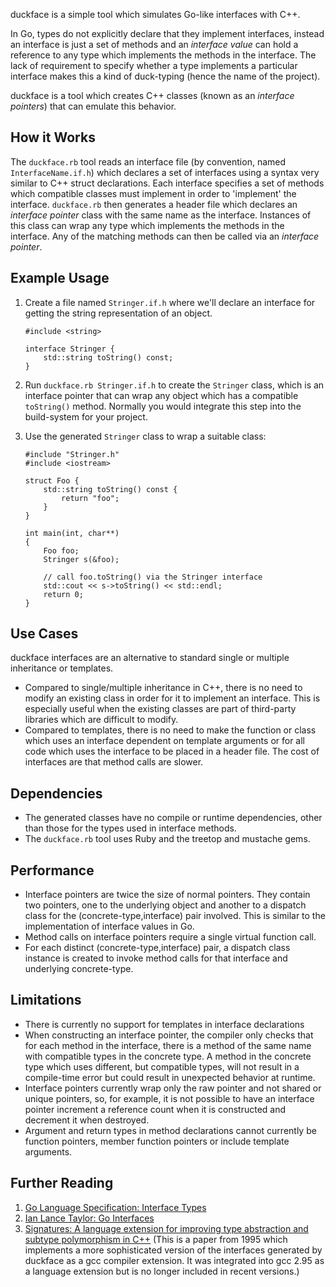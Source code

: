 duckface is a simple tool which simulates Go-like interfaces with C++.

In Go, types do not explicitly declare that they implement interfaces,
instead an interface is just a set of methods and an *interface value* can hold
a reference to any type which implements the methods in the interface.  The lack of requirement
to specify whether a type implements a particular interface makes this a kind of duck-typing
(hence the name of the project).

duckface is a tool which creates C++ classes (known as an *interface pointers*) that can emulate this behavior.

## How it Works

The `duckface.rb` tool reads an interface file (by convention, named `InterfaceName.if.h`) which declares a set of
interfaces using a syntax very similar to C++ struct declarations.  Each interface specifies a set of methods
which compatible classes must implement in order to 'implement' the interface.  `duckface.rb` then generates
a header file which declares an *interface pointer* class with the same name as the interface.  Instances of this class can
wrap any type which implements the methods in the interface.  Any of the matching methods can then be
called via an *interface pointer*.

## Example Usage

 1. Create a file named `Stringer.if.h` where we'll declare an interface for getting the string representation of an object.

        #include <string>

        interface Stringer {
            std::string toString() const;
        }

 2. Run `duckface.rb Stringer.if.h` to create the `Stringer` class, which is an interface pointer that
    can wrap any object which has a compatible `toString()` method.
    Normally you would integrate this step into the build-system for your project.

 3. Use the generated `Stringer` class to wrap a suitable class:

        #include "Stringer.h"
        #include <iostream>

        struct Foo {
            std::string toString() const {
                return "foo";
            }
        }

        int main(int, char**)
        {
            Foo foo;
            Stringer s(&foo);

            // call foo.toString() via the Stringer interface
            std::cout << s->toString() << std::endl;
            return 0;
        }

## Use Cases

duckface interfaces are an alternative to standard single or multiple inheritance or templates.

 * Compared to single/multiple inheritance in C++, there is no need to modify an existing class in order for it
   to implement an interface.  This is especially useful when the existing classes are part of third-party libraries
   which are difficult to modify.
 * Compared to templates, there is no need to make the function or class which uses an interface dependent on template
   arguments or for all code which uses the interface to be placed in a header file.  The cost of interfaces are
   that method calls are slower.

## Dependencies

 * The generated classes have no compile or runtime dependencies, other than those for the types used in interface methods.
 * The `duckface.rb` tool uses Ruby and the treetop and mustache gems.

## Performance

 * Interface pointers are twice the size of normal pointers.  They contain two pointers, one to the underlying object and
   another to a dispatch class for the (concrete-type,interface) pair involved.  This is similar to the implementation of interface values in Go.
 * Method calls on interface pointers require a single virtual function call.
 * For each distinct (concrete-type,interface) pair, a dispatch class instance is created to invoke method calls for
   that interface and underlying concrete-type.

## Limitations

 * There is currently no support for templates in interface declarations
 * When constructing an interface pointer, the compiler only checks that for each method in the
   interface, there is a method of the same name with compatible types in the concrete type.
   A method in the concrete type which uses different, but compatible types, will not result
   in a compile-time error but could result in unexpected behavior at runtime.
 * Interface pointers currently wrap only the raw pointer and not shared or unique pointers, so,
   for example, it is not possible to have an interface pointer increment a reference count when
   it is constructed and decrement it when destroyed.
 * Argument and return types in method declarations cannot currently be function pointers,
   member function pointers or include template arguments.

## Further Reading

   1. [Go Language Specification: Interface Types](http://golang.org/doc/go_spec.html#Interface_types)
   2. [Ian Lance Taylor: Go Interfaces](http://www.airs.com/blog/archives/277)
   3. [Signatures: A language extension for improving type abstraction and subtype polymorphism in C++](http://www.mendeley.com/research/signatures-language-extension-improving-type-abstraction-subtype-polymorphism-c/) (This is a paper from 1995 which implements a more sophisticated version of the interfaces generated by duckface as a gcc compiler extension.  It was integrated into gcc 2.95 as a language extension but is no longer included in recent versions.)


